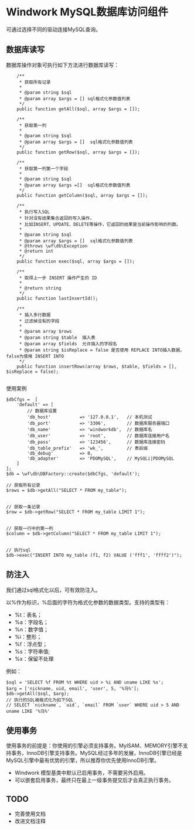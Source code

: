 Windwork MySQL数据库访问组件
====================================
可通过选择不同的驱动连接MySQL查询。

## 数据库读写

数据库操作对象可执行如下方法进行数据库读写：

```	
	/**
	 * 获取所有记录
	 * 
	 * @param string $sql
	 * @param array $args = [] sql格式化参数值列表
	 */
	public function getAll($sql, array $args = []);
	
	/**
	 * 获取第一列
	 * 
	 * @param string $sql
	 * @param array $args = []  sql格式化参数值列表
	 */
	public function getRow($sql, array $args = []);
			
	/**
	 * 获取第一列第一个字段
	 * 
	 * @param string $sql
	 * @param array $args =[]  sql格式化参数值列表
	 */
	public function getColumn($sql, array $args = []);

	/**
	 * 执行写入SQL
	 * 针对没有结果集合返回的写入操作，
	 * 比如INSERT、UPDATE、DELETE等操作，它返回的结果是当前操作影响的列数。
	 * 
	 * @param string $sql
	 * @param array $args = []  sql格式化参数值列表
	 * @throws \wf\db\Exception
	 * @return int
	 */
	public function exec($sql, array $args = []);
	
	/**
	 * 取得上一步 INSERT 操作产生的 ID
	 *
	 * @return string 
	 */
	public function lastInsertId();
	
	/**
	 * 插入多行数据
	 * 过滤掉没有的字段
	 *
	 * @param array $rows
	 * @param string $table  插入表
	 * @param array $fields  允许插入的字段名
	 * @param string $isReplace = false 是否使用 REPLACE INTO插入数据，false为使用 INSERT INTO
	 */
	public function insertRows(array $rows, $table, $fields = [], $isReplace = false);
	
```

使用案例
```
$dbCfgs =  [
    'default' => [
		// 数据库设置
		'db_host'           => '127.0.0.1',   // 本机测试
		'db_port'           => '3306',        // 数据库服务器端口
		'db_name'           => 'windworkdb',  // 数据库名
		'db_user'           => 'root',        // 数据库连接用户名
		'db_pass'           => '123456',      // 数据库连接密码
		'db_table_prefix'   => 'wk_',         // 表前缀
		'db_debug'          => 0,
		'db_adapter'        => 'PDOMySQL',    // MySQLi|PDOMySQL
    ]
];
$db = \wf\db\DBFactory::create($dbCfgs, 'default');

// 获取所有记录
$rows = $db->getAll("SELECT * FROM my_table");


// 获取一条记录
$row = $db->getRow("SELECT * FROM my_table LIMIT 1");


// 获取一行中的第一列
$column = $db->getColumn("SELECT * FROM my_table LIMIT 1");


// 执行sql
$db->exec("INSERT INTO my_table (f1, f2) VALUE ('fff1', 'ffff2')");
```

## 防注入
我们通过sql格式化以后，可有效防注入。

以%作为标识，%后面的字符为格式化参数的数据类型。支持的类型有：
- %t：表名； 
- %a：字段名；  
- %n：数字值；
- %i：整形；
- %f：浮点型； 
- %s：字符串值; 
- %x：保留不处理

例如：
```
$sql = 'SELECT %f FROM %t WHERE uid > %i AND uname LIKE %s';
$arg = ['nickname, uid, email', 'user', 5, '%马%'];
$db->getAll($sql, $arg); 
// 执行的SQL被格式化为如下SQL
// SELECT `nickname`, `uid`, `email` FROM `user` WHERE uid > 5 AND uname LIKE '%马%'
```

## 使用事务
使用事务的前提是：你使用的引擎必须支持事务。MyISAM、MEMORY引擎不支持事务，InnoDB引擎支持事务。MySQL经过多年的发展，InnoDB引擎已经是MySQL引擎中最有优势的引擎，所以推荐你优先使用InnoDB引擎。

- Windwork 模型基类中默认已启用事务，不需要另外启用。
- 可以嵌套启用事务，最终只在最上一级事务提交后才会真正执行事务。


## TODO
- 完善使用文档
- 改进文档注释